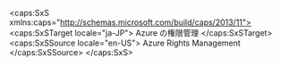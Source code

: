 <?xml version="1.0" encoding="utf-8"?>
<caps:SxS xmlns:caps="http://schemas.microsoft.com/build/caps/2013/11">
  <caps:SxSTarget locale="ja-JP">
    <Token xmlns:xlink="http://www.w3.org/1999/xlink">Azure の権限管理</Token>
  </caps:SxSTarget>
  <caps:SxSSource locale="en-US">
    <Token xmlns:xlink="http://www.w3.org/1999/xlink">Azure Rights Management</Token>
  </caps:SxSSource>
</caps:SxS>